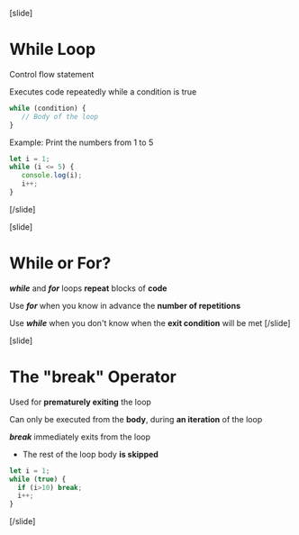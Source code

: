 [slide]
# While Loop
Control flow statement 

Executes code repeatedly while a condition is true
```js
while (condition) {
   // Body of the loop
}
```
Example: Print the numbers from 1 to 5
```js
let i = 1;
while (i <= 5) {
   console.log(i);
   i++;
}
```
[/slide]

[slide]
# While or For?
***while*** and ***for*** loops **repeat** blocks of **code**

Use ***for*** when you know in advance the **number of repetitions**

Use ***while*** when you don't know when the **exit condition** will be met
[/slide]

[slide]
# The "break" Operator
Used for **prematurely exiting** the loop

Can only be executed from the **body**, during **an iteration** of the loop

***break*** immediately exits from the loop
* The rest of the loop body **is skipped**
```js
let i = 1;
while (true) {
  if (i>10) break;
  i++;
}
```
[/slide]